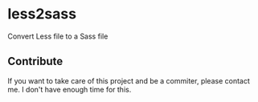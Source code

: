 less2sass
=========

Convert Less file to a Sass file

Contribute
----------
If you want to take care of this project and be a commiter, please contact me. I don't have enough time for this.

